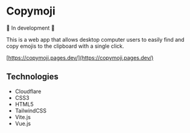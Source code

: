 # Copymoji

🚧 In development 🚧

This is a web app that allows desktop computer users to easily find and copy emojis to the clipboard with a single click.

[https://copymoji.pages.dev/](https://copymoji.pages.dev/)

## Technologies

- Cloudflare
- CSS3
- HTML5
- TailwindCSS
- Vite.js
- Vue.js
